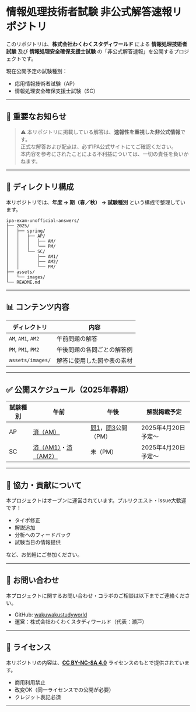 
# 情報処理技術者試験 非公式解答速報リポジトリ

このリポジトリは、**株式会社わくわくスタディワールド** による **情報処理技術者試験** 及び **情報処理安全確保支援士試験** の「非公式解答速報」を公開するプロジェクトです。

現在公開予定の試験種別：

- 応用情報技術者試験（AP）
- 情報処理安全確保支援士試験（SC）

---

## 📌 重要なお知らせ

> ⚠️ 本リポジトリに掲載している解答は、**速報性を重視した非公式情報**です。  
> 正式な解答および配点は、必ずIPA公式サイトにてご確認ください。  
> 本内容を参考にされたことによる不利益については、一切の責任を負いかねます。

---

## 📁 ディレクトリ構成

本リポジトリでは、**年度 → 期（春／秋） → 試験種別** という構成で整理しています。

```plaintext
ipa-exam-unofficial-answers/
├── 2025/
│   ├── spring/
│   │   ├── AP/
│   │   │   ├── AM/
│   │   │   └── PM/
│   │   └── SC/
│   │       ├── AM1/
│   │       ├── AM2/
│   │       └── PM/
├── assets/
│   └── images/
└── README.md
```

---

## 📊 コンテンツ内容

| ディレクトリ         | 内容 |
|----------------------|------|
| `AM`, `AM1`, `AM2`   | 午前問題の解答 |
| `PM`, `PM1`, `PM2`   | 午後問題の各問ごとの解答例 |
| `assets/images/`     | 解答に使用した図や表の素材 |

---

## ✅ 公開スケジュール（2025年春期）

| 試験種別 | 午前 | 午後 | 解説掲載予定 |
|----------|------|------|----------------|
| AP       | <a href="./2025/spring/AP/AM/2025h_ap_am_answer.md">済（AM）</a> |  <a href="./2025/spring/AP/PM/2025h_ap_pm_1_answer.md">問1</a>，<a href="./2025/spring/AP/PM/2025h_ap_pm_3_answer.md">問3</a>公開（PM）| 2025年4月20日予定〜 |
| SC       | <a href="./2025/spring/SC/AM1/2025h_koudo_am1_answer.md">済（AM1）</a>・<a href="./2025/spring/SC/AM2/2025h_sc_am2_answer.md">済（AM2）</a> | 未（PM） | 2025年4月20日予定〜 |

---

## 🤝 協力・貢献について

本プロジェクトはオープンに運営されています。プルリクエスト・Issue大歓迎です！

- タイポ修正
- 解説追加
- 分析へのフィードバック
- 試験当日の情報提供

など、お気軽にご参加ください。

---

## 📮 お問い合わせ

本プロジェクトに関するお問い合わせ・コラボのご相談は以下までご連絡ください。

- GitHub: [wakuwakustudyworld](https://github.com/wakuwakustudyworld)
- 運営：株式会社わくわくスタディワールド（代表：瀬戸）

---

## 🔖 ライセンス

本リポジトリの内容は、**[CC BY-NC-SA 4.0](https://creativecommons.org/licenses/by-nc-sa/4.0/deed.ja)** ライセンスのもとで提供されています。

- 商用利用禁止
- 改変OK（同一ライセンスでの公開が必要）
- クレジット表記必須

---
